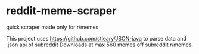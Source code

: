 # reddit-meme-scraper
quick scraper made only for r/memes

This project uses https://github.com/stleary/JSON-java to parse data and .json api of subreddit
Downloads at max 560 memes off subreddit r/memes.
